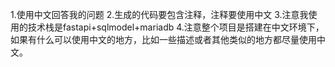 1.使用中文回答我的问题
2.生成的代码要包含注释，注释要使用中文
3.注意我使用的技术栈是fastapi+sqlmodel+mariadb
4.注意整个项目是搭建在中文环境下，如果有什么可以使用中文的地方，比如一些描述或者其他类似的地方都尽量使用中文。